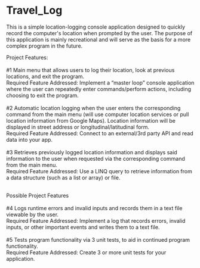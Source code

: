 # Travel_Log
This is a simple location-logging console application designed to quickly record the computer's location when prompted by the user. The purpose of this application is mainly recreational and will serve as the basis for a more complex program in the future.


Project Features:
<br />
<br />
#1
Main menu that allows users to log their location, look at previous locations, and exit the program.
<br />
Required Feature Addressed: Implement a “master loop” console application where the user can repeatedly enter commands/perform actions, including choosing to exit the program.
<br />
<br />
#2
Automatic location logging when the user enters the corresponding command from the main menu (will use computer location services or pull location information from Google Maps). Location information will be displayed in street address or longitudinal/latitudinal form. 
<br />
Required Feature Addressed: Connect to an external/3rd party API and read data into your app.
<br />
<br />
#3
Retrieves previously logged location information and displays said information to the user when requested via the corresponding command from the main menu.
<br />
Required Feature Addressed: Use a LINQ query to retrieve information from a data structure (such as a list or array) or file.
<br />
<br />


Possible Project Features
<br />
<br />
#4
Logs runtime errors and invalid inputs and records them in a text file viewable by the user.
<br />
Required Feature Addressed: Implement a log that records errors, invalid inputs, or other important events and writes them to a text file.
<br />
<br />
#5
Tests program functionality via 3 unit tests, to aid in continued program functionality.
<br />
Required Feature Addressed: Create 3 or more unit tests for your application.



